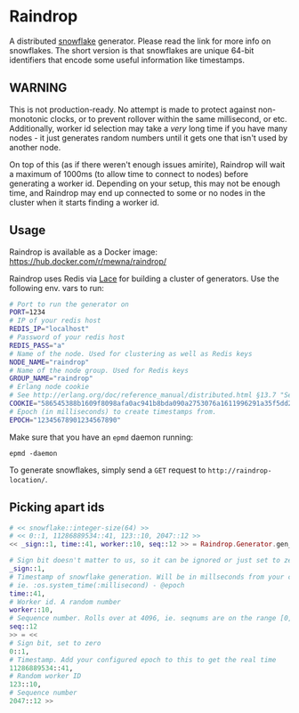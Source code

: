 # Raindrop

A distributed [snowflake](https://github.com/twitter/snowflake/tree/snowflake-2010)
generator. Please read the link for more info on snowflakes. The short version
is that snowflakes are unique 64-bit identifiers that encode some useful
information like timestamps. 

## WARNING

This is not production-ready. No attempt is made to protect against non-monotonic
clocks, or to prevent rollover within the same millisecond, or etc. Additionally,
worker id selection may take a *very* long time if you have many nodes - it just 
generates random numbers until it gets one that isn't used by another node. 

On top of this (as if there weren't enough issues amirite), Raindrop will wait
a maximum of 1000ms (to allow time to connect to nodes) before generating a 
worker id. Depending on your setup, this may not be enough time, and Raindrop
may end up connected to some or no nodes in the cluster when it starts finding
a worker id. 

## Usage

Raindrop is available as a Docker image: https://hub.docker.com/r/mewna/raindrop/

Raindrop uses Redis via [Lace](https://github.com/queer/lace) for building a cluster of generators. Use the following env. vars to run:

```Bash
# Port to run the generator on
PORT=1234
# IP of your redis host
REDIS_IP="localhost"
# Password of your redis host
REDIS_PASS="a"
# Name of the node. Used for clustering as well as Redis keys
NODE_NAME="raindrop"
# Name of the node group. Used for Redis keys
GROUP_NAME="raindrop"
# Erlang node cookie
# See http://erlang.org/doc/reference_manual/distributed.html §13.7 "Security"
COOKIE="586545388b1609f8098afa0ac941b8bda090a2753076a1611996291a35f5dd25"
# Epoch (in milliseconds) to create timestamps from. 
EPOCH="12345678901234567890"
```

Make sure that you have an `epmd` daemon running:

```
epmd -daemon
```

To generate snowflakes, simply send a `GET` request to `http://raindrop-location/`. 

## Picking apart ids

```Elixir
# << snowflake::integer-size(64) >>
# << 0::1, 11286889534::41, 123::10, 2047::12 >>
<< _sign::1, time::41, worker::10, seq::12 >> = Raindrop.Generator.gen_drop() 

# Sign bit doesn't matter to us, so it can be ignored or just set to zero
_sign::1,
# Timestamp of snowflake generation. Will be in millseconds from your configured epoch,
# ie. :os.system_time(:millisecond) - @epoch
time::41,
# Worker id. A random number
worker::10,
# Sequence number. Rolls over at 4096, ie. seqnums are on the range [0, 4096)
seq::12
>> = <<
# Sign bit, set to zero
0::1,
# Timestamp. Add your configured epoch to this to get the real time
11286889534::41,
# Random worker ID
123::10,
# Sequence number
2047::12 >>
```
